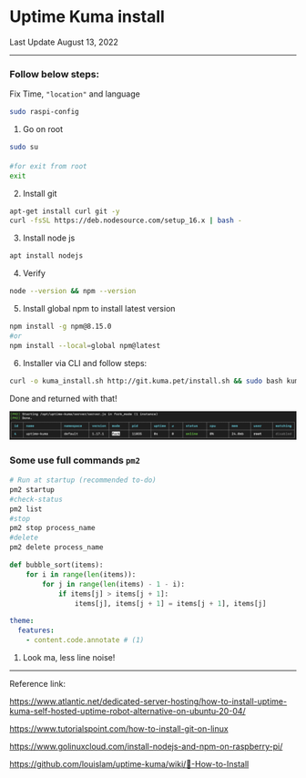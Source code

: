 # Uptime Kuma install

Last Update August 13, 2022 

---

### Follow below steps:

Fix Time, `"location"` and language

```bash
sudo raspi-config
```

1. Go on root

```bash
sudo su

#for exit from root
exit
```

2. Install git

```bash
apt-get install curl git -y
curl -fsSL https://deb.nodesource.com/setup_16.x | bash -
```

3. Install node js

```bash
apt install nodejs
```

4. Verify 

```bash
node --version && npm --version
```

5. Install global npm to install latest version

```bash
npm install -g npm@8.15.0
#or
npm install --local=global npm@latest
```

6. Installer via CLI and follow steps:

```bash
curl -o kuma_install.sh http://git.kuma.pet/install.sh && sudo bash kuma_install.sh
```

Done and returned with that!

![success-image](/assets/Untitled.png)

### Some use full commands `pm2`

```bash
# Run at startup (recommended to-do)
pm2 startup
#check-status
pm2 list
#stop
pm2 stop process_name
#delete
pm2 delete process_name
```
``` py linenums="1"
def bubble_sort(items):
    for i in range(len(items)):
        for j in range(len(items) - 1 - i):
            if items[j] > items[j + 1]:
                items[j], items[j + 1] = items[j + 1], items[j]
```
``` yaml
theme:
  features:
    - content.code.annotate # (1)

```

1.  Look ma, less line noise!

---
Reference link:

https://www.atlantic.net/dedicated-server-hosting/how-to-install-uptime-kuma-self-hosted-uptime-robot-alternative-on-ubuntu-20-04/ 

https://www.tutorialspoint.com/how-to-install-git-on-linux

https://www.golinuxcloud.com/install-nodejs-and-npm-on-raspberry-pi/

https://github.com/louislam/uptime-kuma/wiki/🔧-How-to-Install